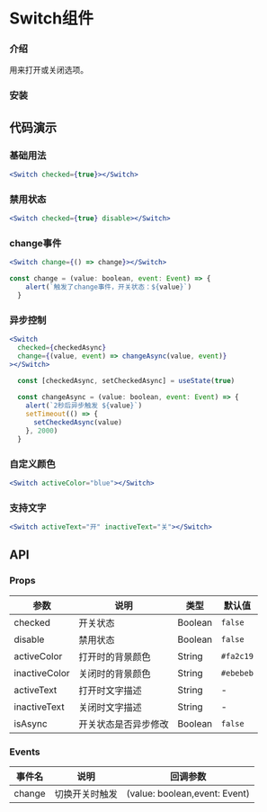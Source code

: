 #  Switch组件

### 介绍

用来打开或关闭选项。

### 安装



## 代码演示

### 基础用法

``` jsx
<Switch checked={true}></Switch>
```


### 禁用状态

``` jsx
<Switch checked={true} disable></Switch>
```

### change事件

``` jsx
<Switch change={() => change}></Switch>
```
``` javascript
const change = (value: boolean, event: Event) => {
    alert(`触发了change事件，开关状态：${value}`)
  }
```

### 异步控制

``` jsx
<Switch
  checked={checkedAsync}
  change={(value, event) => changeAsync(value, event)}
></Switch>
```
``` javascript
  const [checkedAsync, setCheckedAsync] = useState(true)
  
  const changeAsync = (value: boolean, event: Event) => {
    alert(`2秒后异步触发 ${value}`)
    setTimeout(() => {
      setCheckedAsync(value)
    }, 2000)
  }
```
### 自定义颜色

``` jsx
<Switch activeColor="blue"></Switch>
```
### 支持文字

``` jsx
<Switch activeText="开" inactiveText="关"></Switch>
```




## API

### Props

| 参数           | 说明             | 类型    | 默认值                |
|----------------|------------------|---------|-----------------------|
| checked        | 开关状态         | Boolean | `false`               |
| disable        | 禁用状态         | Boolean | `false`               |
| activeColor   | 打开时的背景颜色 | String  | `#fa2c19`    |
| inactiveColor | 关闭时的背景颜色 | String  | `#ebebeb` |
| activeText    | 打开时文字描述   | String  | -                     |
| inactiveText  | 关闭时文字描述   | String  | -                     |
| isAsync  | 开关状态是否异步修改   | Boolean  | `false`                     |


### Events

| 事件名 | 说明           | 回调参数                      |
|--------|----------------|-------------------------------|
| change | 切换开关时触发 | (value: boolean,event: Event) |
